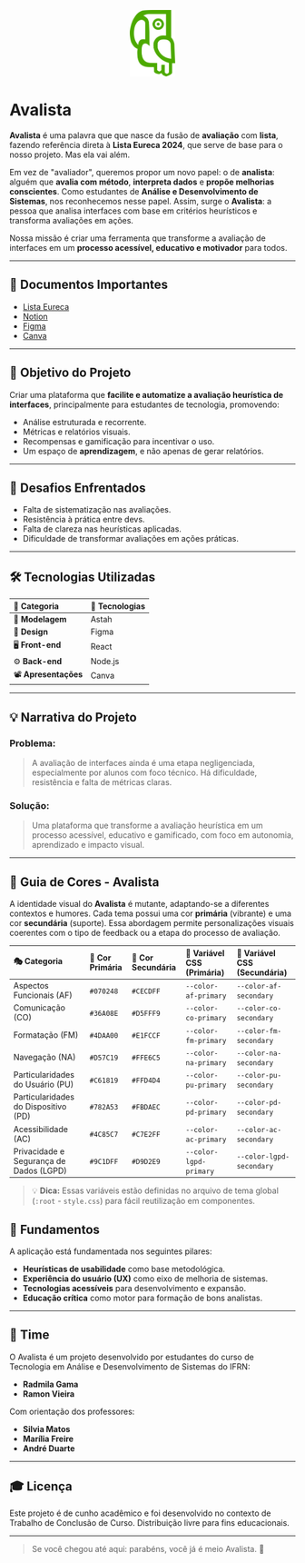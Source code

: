 <p align="center">
  <img src="03.svg" alt="Ícone Avalista - 03" width="80"/>
</p>

# Avalista

**Avalista** é uma palavra que que nasce da fusão de **avaliação** com **lista**, fazendo referência direta à **Lista Eureca 2024**, que serve de base para o nosso projeto. Mas ela vai além.

Em vez de "avaliador", queremos propor um novo papel: o de **analista**: alguém que **avalia com método**, **interpreta dados** e **propõe melhorias conscientes**. Como estudantes de **Análise e Desenvolvimento de Sistemas**, nos reconhecemos nesse papel. Assim, surge o **Avalista**: a pessoa que analisa interfaces com base em critérios heurísticos e transforma avaliações em ações.

Nossa missão é criar uma ferramenta que transforme a avaliação de interfaces em um **processo acessível, educativo e motivador** para todos.

---

## 📂 Documentos Importantes

* [Lista Eureca](https://drive.google.com/file/d/1PvxVZ-weS3PU3-tLtysqB7DXW5xa92tz/view?usp=drive_link)
* [Notion](https://www.notion.so/AVALISTA-1d61d583051e80fb942bfa5b19a8a5ee)
* [Figma](https://www.figma.com/design/Gkpj59r9DEQe7r79tURpF2/TCC?node-id=0-1&t=PbfMsKrGUD1Ghnk4-1)
* [Canva](https://www.canva.com/design/DAGmntxZHjE/vlkOuH_MvZnSOVu7AvvlxA/edit?utm_content=DAGmntxZHjE&utm_campaign=designshare&utm_medium=link2&utm_source=sharebutton)

---

## 🎯 Objetivo do Projeto

Criar uma plataforma que **facilite e automatize a avaliação heurística de interfaces**, principalmente para estudantes de tecnologia, promovendo:

* Análise estruturada e recorrente.
* Métricas e relatórios visuais.
* Recompensas e gamificação para incentivar o uso.
* Um espaço de **aprendizagem**, e não apenas de gerar relatórios.

---

## 🧩 Desafios Enfrentados

* Falta de sistematização nas avaliações.
* Resistência à prática entre devs.
* Falta de clareza nas heurísticas aplicadas.
* Dificuldade de transformar avaliações em ações práticas.

---

## 🛠️ Tecnologias Utilizadas

| 🧩 Categoria | 🚀 Tecnologias |
| :--- | :--- |
| 🧱 **Modelagem** | Astah |
| 🎨 **Design** | Figma |
| 🖥️ **Front-end** | React |
| ⚙️ **Back-end** | Node.js |
| 📽️ **Apresentações** | Canva |

---

## 💡 Narrativa do Projeto

### Problema:

> A avaliação de interfaces ainda é uma etapa negligenciada, especialmente por alunos com foco técnico. Há dificuldade, resistência e falta de métricas claras.

### Solução:

> Uma plataforma que transforme a avaliação heurística em um processo acessível, educativo e gamificado, com foco em autonomia, aprendizado e impacto visual.

---

## 🎨 Guia de Cores - Avalista

A identidade visual do **Avalista** é mutante, adaptando-se a diferentes contextos e humores. Cada tema possui uma cor **primária** (vibrante) e uma cor **secundária** (suporte). Essa abordagem permite personalizações visuais coerentes com o tipo de feedback ou a etapa do processo de avaliação.

| 🎭 Categoria | 🎯 Cor Primária | 🌸 Cor Secundária | 🎨 Variável CSS (Primária) | 🎨 Variável CSS (Secundária) |
| :--- | :--- | :--- | :--- | :--- |
| Aspectos Funcionais (AF) | `#070248` | `#CECDFF` | `--color-af-primary` | `--color-af-secondary` |
| Comunicação (CO) | `#36A08E` | `#D5FFF9` | `--color-co-primary` | `--color-co-secondary` |
| Formatação (FM) | `#4DAA00` | `#E1FCCF` | `--color-fm-primary` | `--color-fm-secondary` |
| Navegação (NA) | `#D57C19` | `#FFE6C5` | `--color-na-primary` | `--color-na-secondary` |
| Particularidades do Usuário (PU) | `#C61819` | `#FFD4D4` | `--color-pu-primary` | `--color-pu-secondary` |
| Particularidades do Dispositivo (PD)| `#782A53` | `#FBDAEC` | `--color-pd-primary` | `--color-pd-secondary` |
| Acessibilidade (AC) | `#4C85C7` | `#C7E2FF` | `--color-ac-primary` | `--color-ac-secondary` |
| Privacidade e Segurança de Dados (LGPD)| `#9C1DFF` | `#D9D2E9` | `--color-lgpd-primary` | `--color-lgpd-secondary` |

> 💡 **Dica:** Essas variáveis estão definidas no arquivo de tema global (`:root` - `style.css`) para fácil reutilização em componentes.

## 📖 Fundamentos

A aplicação está fundamentada nos seguintes pilares:

* **Heurísticas de usabilidade** como base metodológica.
* **Experiência do usuário (UX)** como eixo de melhoria de sistemas.
* **Tecnologias acessíveis** para desenvolvimento e expansão.
* **Educação crítica** como motor para formação de bons analistas.

---

## 💼 Time

O Avalista é um projeto desenvolvido por estudantes do curso de Tecnologia em Análise e Desenvolvimento de Sistemas do IFRN:

* **Radmila Gama**
* **Ramon Vieira**

Com orientação dos professores:

* **Silvia Matos**
* **Marília Freire**
* **André Duarte**

---

## 🎓 Licença

Este projeto é de cunho acadêmico e foi desenvolvido no contexto de Trabalho de Conclusão de Curso. Distribuição livre para fins educacionais.

---

> Se você chegou até aqui: parabéns, você já é meio Avalista. 🚀
